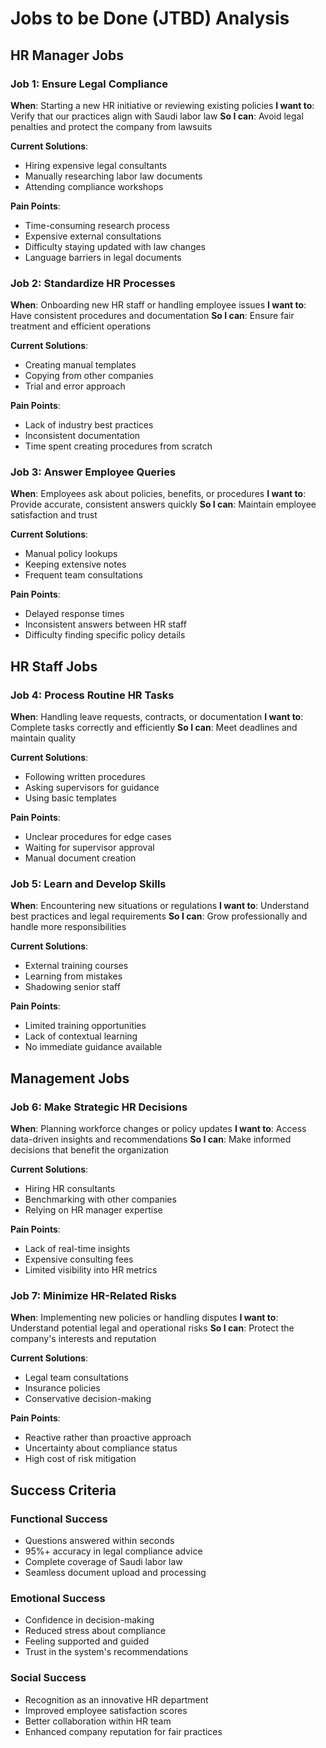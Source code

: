 # Jobs to be Done (JTBD) Analysis

## HR Manager Jobs

### Job 1: Ensure Legal Compliance
**When**: Starting a new HR initiative or reviewing existing policies
**I want to**: Verify that our practices align with Saudi labor law
**So I can**: Avoid legal penalties and protect the company from lawsuits

**Current Solutions**:
- Hiring expensive legal consultants
- Manually researching labor law documents
- Attending compliance workshops

**Pain Points**:
- Time-consuming research process
- Expensive external consultations
- Difficulty staying updated with law changes
- Language barriers in legal documents

### Job 2: Standardize HR Processes
**When**: Onboarding new HR staff or handling employee issues
**I want to**: Have consistent procedures and documentation
**So I can**: Ensure fair treatment and efficient operations

**Current Solutions**:
- Creating manual templates
- Copying from other companies
- Trial and error approach

**Pain Points**:
- Lack of industry best practices
- Inconsistent documentation
- Time spent creating procedures from scratch

### Job 3: Answer Employee Queries
**When**: Employees ask about policies, benefits, or procedures
**I want to**: Provide accurate, consistent answers quickly
**So I can**: Maintain employee satisfaction and trust

**Current Solutions**:
- Manual policy lookups
- Keeping extensive notes
- Frequent team consultations

**Pain Points**:
- Delayed response times
- Inconsistent answers between HR staff
- Difficulty finding specific policy details

## HR Staff Jobs

### Job 4: Process Routine HR Tasks
**When**: Handling leave requests, contracts, or documentation
**I want to**: Complete tasks correctly and efficiently
**So I can**: Meet deadlines and maintain quality

**Current Solutions**:
- Following written procedures
- Asking supervisors for guidance
- Using basic templates

**Pain Points**:
- Unclear procedures for edge cases
- Waiting for supervisor approval
- Manual document creation

### Job 5: Learn and Develop Skills
**When**: Encountering new situations or regulations
**I want to**: Understand best practices and legal requirements
**So I can**: Grow professionally and handle more responsibilities

**Current Solutions**:
- External training courses
- Learning from mistakes
- Shadowing senior staff

**Pain Points**:
- Limited training opportunities
- Lack of contextual learning
- No immediate guidance available

## Management Jobs

### Job 6: Make Strategic HR Decisions
**When**: Planning workforce changes or policy updates
**I want to**: Access data-driven insights and recommendations
**So I can**: Make informed decisions that benefit the organization

**Current Solutions**:
- Hiring HR consultants
- Benchmarking with other companies
- Relying on HR manager expertise

**Pain Points**:
- Lack of real-time insights
- Expensive consulting fees
- Limited visibility into HR metrics

### Job 7: Minimize HR-Related Risks
**When**: Implementing new policies or handling disputes
**I want to**: Understand potential legal and operational risks
**So I can**: Protect the company's interests and reputation

**Current Solutions**:
- Legal team consultations
- Insurance policies
- Conservative decision-making

**Pain Points**:
- Reactive rather than proactive approach
- Uncertainty about compliance status
- High cost of risk mitigation

## Success Criteria

### Functional Success
- Questions answered within seconds
- 95%+ accuracy in legal compliance advice
- Complete coverage of Saudi labor law
- Seamless document upload and processing

### Emotional Success
- Confidence in decision-making
- Reduced stress about compliance
- Feeling supported and guided
- Trust in the system's recommendations

### Social Success
- Recognition as an innovative HR department
- Improved employee satisfaction scores
- Better collaboration within HR team
- Enhanced company reputation for fair practices